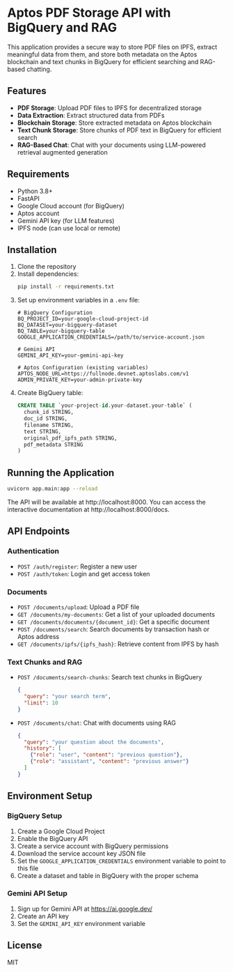 # Aptos PDF Storage API with BigQuery and RAG

This application provides a secure way to store PDF files on IPFS, extract meaningful data from them, and store both metadata on the Aptos blockchain and text chunks in BigQuery for efficient searching and RAG-based chatting.

## Features

- **PDF Storage**: Upload PDF files to IPFS for decentralized storage
- **Data Extraction**: Extract structured data from PDFs
- **Blockchain Storage**: Store extracted metadata on Aptos blockchain
- **Text Chunk Storage**: Store chunks of PDF text in BigQuery for efficient search
- **RAG-Based Chat**: Chat with your documents using LLM-powered retrieval augmented generation

## Requirements

- Python 3.8+
- FastAPI
- Google Cloud account (for BigQuery)
- Aptos account
- Gemini API key (for LLM features)
- IPFS node (can use local or remote)

## Installation

1. Clone the repository
2. Install dependencies:
   ```bash
   pip install -r requirements.txt
   ```
3. Set up environment variables in a `.env` file:
   ```env
   # BigQuery Configuration
   BQ_PROJECT_ID=your-google-cloud-project-id
   BQ_DATASET=your-bigquery-dataset
   BQ_TABLE=your-bigquery-table
   GOOGLE_APPLICATION_CREDENTIALS=/path/to/service-account.json
   
   # Gemini API 
   GEMINI_API_KEY=your-gemini-api-key
   
   # Aptos Configuration (existing variables)
   APTOS_NODE_URL=https://fullnode.devnet.aptoslabs.com/v1
   ADMIN_PRIVATE_KEY=your-admin-private-key
   ```
4. Create BigQuery table:
   ```sql
   CREATE TABLE `your-project-id.your-dataset.your-table` (
     chunk_id STRING,
     doc_id STRING,
     filename STRING,
     text STRING,
     original_pdf_ipfs_path STRING,
     pdf_metadata STRING
   ) 
   ```

## Running the Application

```bash
uvicorn app.main:app --reload
```

The API will be available at http://localhost:8000. You can access the interactive documentation at http://localhost:8000/docs.

## API Endpoints

### Authentication
- `POST /auth/register`: Register a new user
- `POST /auth/token`: Login and get access token

### Documents
- `POST /documents/upload`: Upload a PDF file
- `GET /documents/my-documents`: Get a list of your uploaded documents
- `GET /documents/documents/{document_id}`: Get a specific document
- `POST /documents/search`: Search documents by transaction hash or Aptos address
- `GET /documents/ipfs/{ipfs_hash}`: Retrieve content from IPFS by hash

### Text Chunks and RAG
- `POST /documents/search-chunks`: Search text chunks in BigQuery
  ```json
  {
    "query": "your search term",
    "limit": 10
  }
  ```

- `POST /documents/chat`: Chat with documents using RAG
  ```json
  {
    "query": "your question about the documents",
    "history": [
      {"role": "user", "content": "previous question"},
      {"role": "assistant", "content": "previous answer"}
    ]
  }
  ```

## Environment Setup

### BigQuery Setup

1. Create a Google Cloud Project
2. Enable the BigQuery API
3. Create a service account with BigQuery permissions
4. Download the service account key JSON file
5. Set the `GOOGLE_APPLICATION_CREDENTIALS` environment variable to point to this file
6. Create a dataset and table in BigQuery with the proper schema

### Gemini API Setup

1. Sign up for Gemini API at https://ai.google.dev/
2. Create an API key
3. Set the `GEMINI_API_KEY` environment variable

## License

MIT
